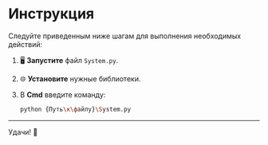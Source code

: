 # Инструкция

Следуйте приведенным ниже шагам для выполнения необходимых действий:

1. 🖥️ **Запустите** файл `System.py`.
   
2. 🌐 **Установите** нужные библиотеки.

3. В **Cmd** введите команду:
   ```bash
   python {Путь\к\файлу}\System.py
   ```

---

Удачи! 🎉
